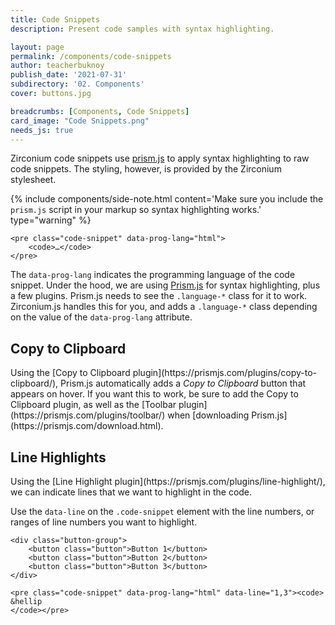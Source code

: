 ```yaml
---
title: Code Snippets
description: Present code samples with syntax highlighting.

layout: page
permalink: /components/code-snippets
author: teacherbuknoy
publish_date: '2021-07-31'
subdirectory: '02. Components'
cover: buttons.jpg

breadcrumbs: [Components, Code Snippets]
card_image: "Code Snippets.png"
needs_js: true
---
```


Zirconium code snippets use [prism.js](https://prismjs.com/index.html) to apply syntax highlighting to raw code snippets. The styling, however, is provided by the Zirconium stylesheet.

{% include components/side-note.html
    content='Make sure you include the <code>prism.js</code> script in your markup so syntax highlighting works.'
    type="warning"
%}

<pre class="code-snippet" data-prog-lang="html"><code>&lt;pre class="code-snippet" data-prog-lang="html">
    &lt;code>&hellip;&lt;/code>
&lt;/pre></code></pre>

The `data-prog-lang` indicates the programming language of the code snippet. Under the hood, we are using [Prism.js](https://prismjs.com/index.html) for syntax highlighting, plus a few plugins. Prism.js needs to see the `.language-*` class for it to work. Zirconium.js handles this for you, and adds a `.language-*` class depending on the value of the `data-prog-lang` attribute.

<h2 class="weight-light h3">Copy to Clipboard</h2>
Using the [Copy to Clipboard plugin](https://prismjs.com/plugins/copy-to-clipboard/), Prism.js automatically adds a <i>Copy to Clipboard</i> button that appears on hover. If you want this to work, be sure to add the Copy to Clipboard plugin, as well as the [Toolbar plugin](https://prismjs.com/plugins/toolbar/) when [downloading Prism.js](https://prismjs.com/download.html).

<h2 class="weight-light h3">Line Highlights</h2>
Using the [Line Highlight plugin](https://prismjs.com/plugins/line-highlight/), we can indicate lines that we want to highlight in the code.

Use the `data-line` on the `.code-snippet` element with the line numbers, or ranges of line numbers you want to highlight.

<div class="live-example">
    <div class="live-example__result">
        <pre class="code-snippet" data-prog-lang="html" data-line="1,3"><code>&lt;div class="button-group">
    &lt;button class="button">Button 1&lt;/button>
    &lt;button class="button">Button 2&lt;/button>
    &lt;button class="button">Button 3&lt;/button>
&lt;/div></code></pre>
    </div>
    <div class="live-example__code">
        <pre class="code-snippet" data-prog-lang="html"><code>&lt;pre class="code-snippet" data-prog-lang="html" data-line="1,3">&lt;code>
&hellip
&lt;/code>&lt;/pre></code></pre>
    </div>
</div>